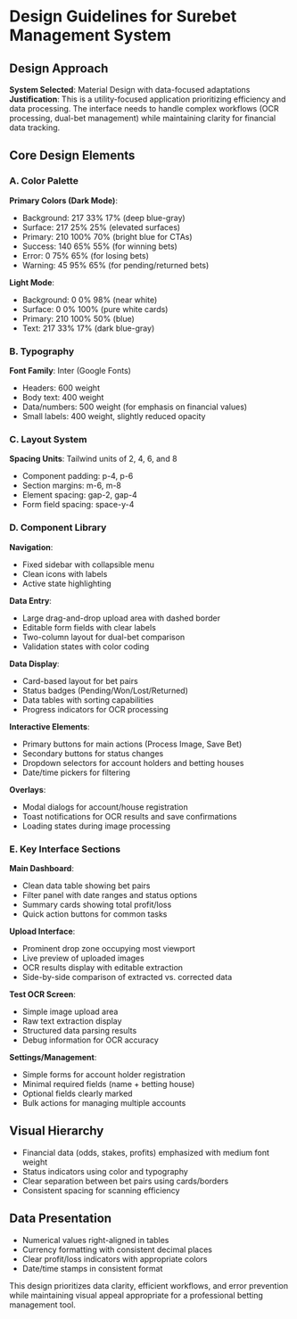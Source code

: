 # Design Guidelines for Surebet Management System

## Design Approach
**System Selected**: Material Design with data-focused adaptations
**Justification**: This is a utility-focused application prioritizing efficiency and data processing. The interface needs to handle complex workflows (OCR processing, dual-bet management) while maintaining clarity for financial data tracking.

## Core Design Elements

### A. Color Palette
**Primary Colors (Dark Mode)**:
- Background: 217 33% 17% (deep blue-gray)
- Surface: 217 25% 25% (elevated surfaces)
- Primary: 210 100% 70% (bright blue for CTAs)
- Success: 140 65% 55% (for winning bets)
- Error: 0 75% 65% (for losing bets)
- Warning: 45 95% 65% (for pending/returned bets)

**Light Mode**:
- Background: 0 0% 98% (near white)
- Surface: 0 0% 100% (pure white cards)
- Primary: 210 100% 50% (blue)
- Text: 217 33% 17% (dark blue-gray)

### B. Typography
**Font Family**: Inter (Google Fonts)
- Headers: 600 weight
- Body text: 400 weight
- Data/numbers: 500 weight (for emphasis on financial values)
- Small labels: 400 weight, slightly reduced opacity

### C. Layout System
**Spacing Units**: Tailwind units of 2, 4, 6, and 8
- Component padding: p-4, p-6
- Section margins: m-6, m-8
- Element spacing: gap-2, gap-4
- Form field spacing: space-y-4

### D. Component Library

**Navigation**:
- Fixed sidebar with collapsible menu
- Clean icons with labels
- Active state highlighting

**Data Entry**:
- Large drag-and-drop upload area with dashed border
- Editable form fields with clear labels
- Two-column layout for dual-bet comparison
- Validation states with color coding

**Data Display**:
- Card-based layout for bet pairs
- Status badges (Pending/Won/Lost/Returned)
- Data tables with sorting capabilities
- Progress indicators for OCR processing

**Interactive Elements**:
- Primary buttons for main actions (Process Image, Save Bet)
- Secondary buttons for status changes
- Dropdown selectors for account holders and betting houses
- Date/time pickers for filtering

**Overlays**:
- Modal dialogs for account/house registration
- Toast notifications for OCR results and save confirmations
- Loading states during image processing

### E. Key Interface Sections

**Main Dashboard**:
- Clean data table showing bet pairs
- Filter panel with date ranges and status options
- Summary cards showing total profit/loss
- Quick action buttons for common tasks

**Upload Interface**:
- Prominent drop zone occupying most viewport
- Live preview of uploaded images
- OCR results display with editable extraction
- Side-by-side comparison of extracted vs. corrected data

**Test OCR Screen**:
- Simple image upload area
- Raw text extraction display
- Structured data parsing results
- Debug information for OCR accuracy

**Settings/Management**:
- Simple forms for account holder registration
- Minimal required fields (name + betting house)
- Optional fields clearly marked
- Bulk actions for managing multiple accounts

## Visual Hierarchy
- Financial data (odds, stakes, profits) emphasized with medium font weight
- Status indicators using color and typography
- Clear separation between bet pairs using cards/borders
- Consistent spacing for scanning efficiency

## Data Presentation
- Numerical values right-aligned in tables
- Currency formatting with consistent decimal places
- Clear profit/loss indicators with appropriate colors
- Date/time stamps in consistent format

This design prioritizes data clarity, efficient workflows, and error prevention while maintaining visual appeal appropriate for a professional betting management tool.